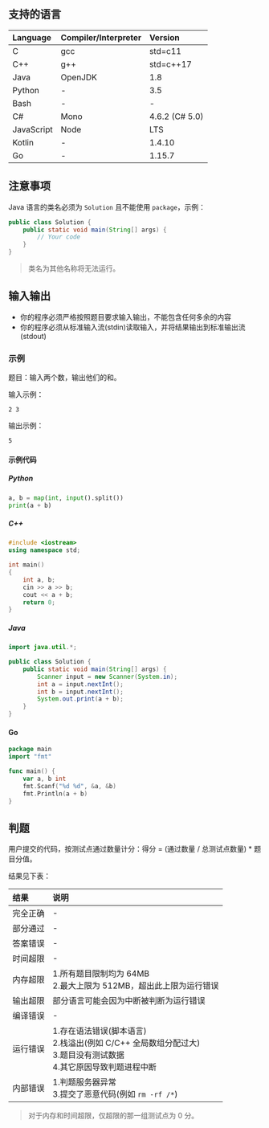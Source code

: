 ## 支持的语言

Language        | Compiler/Interpreter  | Version
:---------------|:----------------------|:--------------------------
C               | gcc                   | std=c11
C++             | g++                   | std=c++17
Java            | OpenJDK               | 1.8
Python          | -                     | 3.5
Bash            | -                     | -
C#              | Mono                  | 4.6.2 (C# 5.0)
JavaScript      | Node                  | LTS
Kotlin          | -                     | 1.4.10
Go              | -                     | 1.15.7

## 注意事项

Java 语言的类名必须为 `Solution` 且不能使用 `package`，示例：

```java
public class Solution {
    public static void main(String[] args) {
        // Your code
    }
}
```

> 类名为其他名称将无法运行。

## 输入输出

- 你的程序必须严格按照题目要求输入输出，不能包含任何多余的内容
- 你的程序必须从标准输入流(stdin)读取输入，并将结果输出到标准输出流(stdout)

### 示例

题目：输入两个数，输出他们的和。

输入示例：

```
2 3
```

输出示例：

```
5
```

#### 示例代码

##### Python

```python
a, b = map(int, input().split())
print(a + b)
```

##### C++

```c++
#include <iostream>
using namespace std;

int main()
{
    int a, b;
    cin >> a >> b;
    cout << a + b;
    return 0;
}
```

##### Java

```java
import java.util.*;

public class Solution {
    public static void main(String[] args) {
        Scanner input = new Scanner(System.in);
        int a = input.nextInt();
        int b = input.nextInt();
        System.out.print(a + b);
    }
}
```

#### Go

```go
package main
import "fmt"

func main() {
    var a, b int
    fmt.Scanf("%d %d", &a, &b)
    fmt.Println(a + b)
}
```

## 判题

用户提交的代码，按测试点通过数量计分：得分 = (通过数量 / 总测试点数量) * 题目分值。

结果见下表：

结果        | 说明
:----------|:------------
完全正确    | -
部分通过    | -
答案错误    | -
时间超限    | -
内存超限    | 1.所有题目限制均为 64MB <br> 2.最大上限为 512MB，超出此上限为运行错误
输出超限    | 部分语言可能会因为中断被判断为运行错误
编译错误    | -
运行错误    | 1.存在语法错误(脚本语言) <br> 2.栈溢出(例如 C/C++ 全局数组分配过大) <br> 3.题目没有测试数据 <br> 4.其它原因导致判题进程中断
内部错误    | 1.判题服务器异常 <br> 3.提交了恶意代码(例如 `rm -rf /*`)

> 对于内存和时间超限，仅超限的那一组测试点为 0 分。
